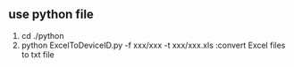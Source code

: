 ## use python file
1. cd ./python
2. python ExcelToDeviceID.py -f xxx/xxx -t xxx/xxx.xls :convert Excel files to txt file

